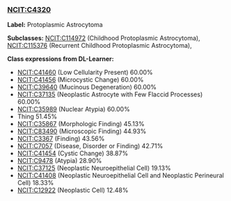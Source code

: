 
### [NCIT:C4320](http://purl.obolibrary.org/obo/NCIT_C4320)
**Label:** Protoplasmic Astrocytoma

**Subclasses:** [NCIT:C114972](http://purl.obolibrary.org/obo/NCIT_C114972) (Childhood Protoplasmic Astrocytoma), [NCIT:C115376](http://purl.obolibrary.org/obo/NCIT_C115376) (Recurrent Childhood Protoplasmic Astrocytoma), 

**Class expressions from DL-Learner:**

- [NCIT:C41460](http://purl.obolibrary.org/obo/NCIT_C41460) (Low Cellularity Present) 60.00%
- [NCIT:C41456](http://purl.obolibrary.org/obo/NCIT_C41456) (Microcystic Change) 60.00%
- [NCIT:C39640](http://purl.obolibrary.org/obo/NCIT_C39640) (Mucinous Degeneration) 60.00%
- [NCIT:C37135](http://purl.obolibrary.org/obo/NCIT_C37135) (Neoplastic Astrocyte with Few Flaccid Processes) 60.00%
- [NCIT:C35989](http://purl.obolibrary.org/obo/NCIT_C35989) (Nuclear Atypia) 60.00%
- Thing 51.45%
- [NCIT:C35867](http://purl.obolibrary.org/obo/NCIT_C35867) (Morphologic Finding) 45.13%
- [NCIT:C83490](http://purl.obolibrary.org/obo/NCIT_C83490) (Microscopic Finding) 44.93%
- [NCIT:C3367](http://purl.obolibrary.org/obo/NCIT_C3367) (Finding) 43.56%
- [NCIT:C7057](http://purl.obolibrary.org/obo/NCIT_C7057) (Disease, Disorder or Finding) 42.71%
- [NCIT:C41454](http://purl.obolibrary.org/obo/NCIT_C41454) (Cystic Change) 38.87%
- [NCIT:C9478](http://purl.obolibrary.org/obo/NCIT_C9478) (Atypia) 28.90%
- [NCIT:C37125](http://purl.obolibrary.org/obo/NCIT_C37125) (Neoplastic Neuroepithelial Cell) 19.13%
- [NCIT:C41408](http://purl.obolibrary.org/obo/NCIT_C41408) (Neoplastic Neuroepithelial Cell and Neoplastic Perineural Cell) 18.33%
- [NCIT:C12922](http://purl.obolibrary.org/obo/NCIT_C12922) (Neoplastic Cell) 12.48%



